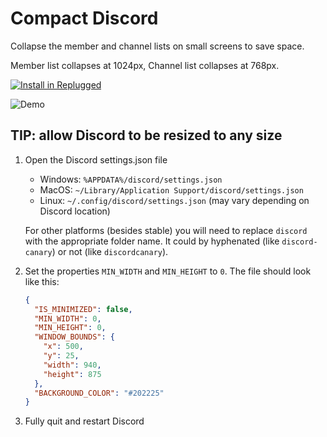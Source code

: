 # Compact Discord

Collapse the member and channel lists on small screens to save space.

Member list collapses at 1024px, Channel list collapses at 768px.

[![Install in Replugged](https://img.shields.io/badge/-Install%20in%20Replugged-blue?style=for-the-badge&logo=none)](https://replugged.dev/install?identifier=dev.albertp.CompactDiscord)

![Demo](demo.gif)

## TIP: allow Discord to be resized to any size

1. Open the Discord settings.json file

   - Windows: `%APPDATA%/discord/settings.json`
   - MacOS: `~/Library/Application Support/discord/settings.json`
   - Linux: `~/.config/discord/settings.json` (may vary depending on Discord location)

   For other platforms (besides stable) you will need to replace `discord` with the appropriate
   folder name. It could by hyphenated (like `discord-canary`) or not (like `discordcanary`).

2. Set the properties `MIN_WIDTH` and `MIN_HEIGHT` to `0`. The file should look like this:

   ```json
   {
     "IS_MINIMIZED": false,
     "MIN_WIDTH": 0,
     "MIN_HEIGHT": 0,
     "WINDOW_BOUNDS": {
       "x": 500,
       "y": 25,
       "width": 940,
       "height": 875
     },
     "BACKGROUND_COLOR": "#202225"
   }
   ```

3. Fully quit and restart Discord

